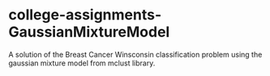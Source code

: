 # college-assignments-GaussianMixtureModel
A solution of the Breast Cancer Winsconsin classification problem using the gaussian mixture model from mclust library.
